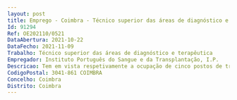 ```yaml
--- 
layout: post
title: Emprego - Coimbra - Técnico superior das áreas de diagnóstico e terapêutica
Id: 91294
Ref: OE202110/0521
DataAbertura: 2021-10-22
DataFecho: 2021-11-09
Trabalho: Técnico superior das áreas de diagnóstico e terapêutica
Empregador: Instituto Português do Sangue e da Transplantação, I.P.
Descricao: Tem em vista respetivamente a ocupação de cinco postos de trabalho atribuídos ao Centro de Sangue e da Transplantação de Lisboa, e dois postos de trabalho no Centro de Sangue e da Transplantação de Coimbra, os postos de trabalho a ocupar caracteriza se genericamente pelo conteúdo funcional nos termos dos artigos 5º e 9º do Decreto Lei n.º111 2017, 31 de agosto, e designadamente  Colheitas de Sangue Total no Posto Fixo e em Sessões Móveis de Colheita, saber avaliar o início de uma reação adversa à Dádiva de Sangue (RAD)  executar colheitas de amostras biológicas para análises clínicas  processamento de unidades de sangue total com vista à separação nos seus componentes  avaliação, rotulagem e armazenamento dos componentes de sangue total  constituição de pool de plaquetas e de plasma  expedição de componentes para os hospitais da zona geográfica de influência do IPST, IP  estudo analítico de doenças transmissíveis pela transfusão de sangue e ou células e ou tecidos e ou órgãos  estudo imunohematológico de dádivas de sangue e análises pré transfusionais  validação dos métodos analíticos usados e respetivos resultados.
CodigoPostal: 3041-861 COIMBRA
Concelho: Coimbra
Distrito: Coimbra
--- 
```

